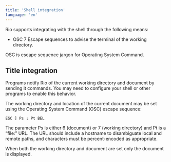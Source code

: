 ```yaml
---
title: 'Shell integration'
language: 'en'
---
```


Rio supports integrating with the shell through the following means:

- OSC 7 Escape sequences to advise the terminal of the working directory.
<!-- - OSC 133 Escape sequence to define Input, Output and Prompt zones. -->
<!-- - OSC 1337 Escape sequences to set user vars for tracking additional shell state. -->

OSC is escape sequence jargon for Operating System Command.

## Title integration

Programs notify Rio of the current working directory and document by sending it commands. You may need to configure your shell or other programs to enable this behavior.

The working directory and location of the current document may be set using the Operating System Command (OSC) escape sequence:

```
ESC ] Ps ; Pt BEL
```

The parameter Ps is either 6 (document) or 7 (working directory) and Pt is a “file:” URL. The URL should include a hostname to disambiguate local and remote paths, and characters must be percent-encoded as appropriate.

When both the working directory and document are set only the document is displayed.
